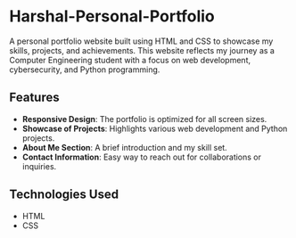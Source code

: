 # Harshal-Personal-Portfolio

A personal portfolio website built using HTML and CSS to showcase my skills, projects, and achievements. This website reflects my journey as a Computer Engineering student with a focus on web development, cybersecurity, and Python programming.

## Features
- **Responsive Design**: The portfolio is optimized for all screen sizes.
- **Showcase of Projects**: Highlights various web development and Python projects.
- **About Me Section**: A brief introduction and my skill set.
- **Contact Information**: Easy way to reach out for collaborations or inquiries.

## Technologies Used
- HTML
- CSS
